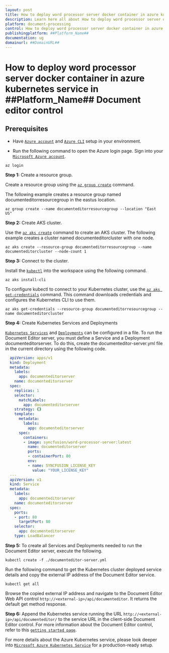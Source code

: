 ```yaml
---
layout: post
title: How to deploy word processor server docker container in azure kubernetes service in ##Platform_Name## Document editor control | Syncfusion
description: Learn here all about How to deploy word processor server docker container in azure kubernetes service in Syncfusion ##Platform_Name## Document editor control of Syncfusion Essential JS 2 and more.
platform: document-processing
control: How to deploy word processor server docker container in azure kubernetes service 
publishingplatform: ##Platform_Name##
documentation: ug
domainurl: ##DomainURL##
---
```

# How to deploy word processor server docker container in azure kubernetes service in ##Platform_Name## Document editor control

## Prerequisites

* Have [`Azure account`](https://azure.microsoft.com/en-gb/) and [`Azure CLI`](https://docs.microsoft.com/en-us/cli/azure/?view=azure-cli-latest) setup in your environment.

* Run the following command to open the Azure login page. Sign into your [`Microsoft Azure account`](https://azure.microsoft.com/en-gb/).

```
az login
```

**Step 1:** Create a resource group.

Create a resource group using the [`az group create`](https://docs.microsoft.com/en-us/cli/azure/group#az-group-create) command.

The following example creates a resource group named documenteditorresourcegroup in the eastus location.

```
az group create --name documenteditorresourcegroup --location "East US"
```

**Step 2:** Create AKS cluster.

Use the [`az aks create`](https://docs.microsoft.com/en-us/cli/azure/aks?view=azure-cli-latest#az-aks-create) command to create an AKS cluster. The following example creates a cluster named documenteditorcluster with one node.

```
az aks create --resource-group documenteditorresourcegroup --name documenteditorcluster --node-count 1
```

**Step 3:** Connect to the cluster.

Install the [`kubectl`](https://kubernetes.io/docs/reference/kubectl/kubectl/) into the workspace using the following command.

```
az aks install-cli
```

To configure kubectl to connect to your Kubernetes cluster, use the [`az aks get-credentials`](https://docs.microsoft.com/en-us/cli/azure/aks?view=azure-cli-latest#az-aks-get-credentials) command. This command downloads credentials and configures the Kubernetes CLI to use them.

```
az aks get-credentials --resource-group documenteditorresourcegroup --name documenteditorcluster
```

**Step 4:** Create Kubernetes Services and Deployments

[`Kubernetes Services`](https://kubernetes.io/docs/concepts/services-networking/service/) and [`Deployments`](https://kubernetes.io/docs/concepts/workloads/controllers/deployment/) can be configured in a file. To run the Document Editor server, you must define a Service and a Deployment documenteditorserver. To do this, create the documenteditor-server.yml file in the current directory using the following code.

```yaml
  apiVersion: apps/v1
  kind: Deployment
  metadata:
    labels:
      app: documenteditorserver
    name: documenteditorserver
  spec:
    replicas: 1
    selector:
      matchLabels:
        app: documenteditorserver
    strategy: {}
    template:
      metadata:
        labels:
          app: documenteditorserver
      spec:
        containers:
        - image: syncfusion/word-processor-server:latest
          name: documenteditorserver
          ports:
          - containerPort: 80
          env:
          - name: SYNCFUSION_LICENSE_KEY
            value: "YOUR_LICENSE_KEY"
  ---
  apiVersion: v1
  kind: Service
  metadata:
    labels:
      app: documenteditorserver
    name: documenteditorserver
  spec:
    ports:
    - port: 80
      targetPort: 80
    selector:
      app: documenteditorserver
    type: LoadBalancer
```

**Step 5:** To create all Services and Deployments needed to run the Document Editor server, execute the following.

```console
kubectl create -f ./documenteditor-server.yml
```

Run the following command to get the Kubernetes cluster deployed service details and copy the external IP address of the Document Editor service.

```console
kubectl get all
```

Browse the copied external IP address and navigate to the Document Editor Web API control `http://<external-ip>/api/documenteditor`. It returns the default get method response.

**Step 6:** Append the Kubernetes service running the URL `http://<external-ip>/api/documenteditor/` to the service URL in the client-side Document Editor control. For more information about the Document Editor control, refer to this [`getting started page`](../../document-editor/getting-started).

For more details about the Azure Kubernetes service, please look deeper into [`Microsoft Azure Kubernetes Service`](https://docs.microsoft.com/en-us/azure/aks/kubernetes-walkthrough) for a production-ready setup.
